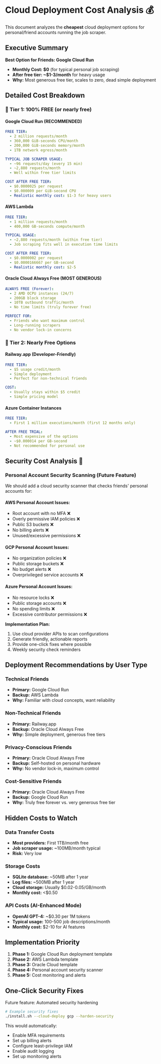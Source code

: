 # Cloud Deployment Cost Analysis 💰

This document analyzes the **cheapest** cloud deployment options for personal/friend accounts running the job scraper.

## Executive Summary

**Best Option for Friends: Google Cloud Run** 
- **Monthly Cost: $0** (for typical personal job scraping)
- **After free tier: ~$1-3/month** for heavy usage
- **Why:** Most generous free tier, scales to zero, dead simple deployment

## Detailed Cost Breakdown

### 🥇 Tier 1: 100% FREE (or nearly free)

#### Google Cloud Run (RECOMMENDED)
```yaml
FREE TIER:
  - 2 million requests/month
  - 360,000 GiB-seconds CPU/month  
  - 200,000 GiB-seconds memory/month
  - 1TB network egress/month

TYPICAL JOB SCRAPER USAGE:
  - ~96 requests/day (every 15 min)
  - ~2,880 requests/month
  - Well within free tier limits

COST AFTER FREE TIER:
  - $0.0000025 per request
  - $0.000009 per GiB-second CPU
  - Realistic monthly cost: $1-3 for heavy users
```

#### AWS Lambda  
```yaml
FREE TIER:
  - 1 million requests/month
  - 400,000 GB-seconds compute/month

TYPICAL USAGE:
  - ~2,880 requests/month (within free tier)
  - Job scraping fits well in execution time limits

COST AFTER FREE TIER:
  - $0.0000002 per request  
  - $0.0000166667 per GB-second
  - Realistic monthly cost: $2-5
```

#### Oracle Cloud Always Free (MOST GENEROUS)
```yaml
ALWAYS FREE (Forever):
  - 2 AMD OCPU instances (24/7)
  - 200GB block storage
  - 10TB outbound traffic/month
  - No time limits (truly forever free)

PERFECT FOR:
  - Friends who want maximum control
  - Long-running scrapers
  - No vendor lock-in concerns
```

### 🥈 Tier 2: Nearly Free Options  

#### Railway.app (Developer-Friendly)
```yaml
FREE TIER:
  - $5 usage credit/month
  - Simple deployment
  - Perfect for non-technical friends

COST:
  - Usually stays within $5 credit
  - Simple pricing model
```

#### Azure Container Instances
```yaml
FREE TIER:
  - First 1 million executions/month (first 12 months only)

AFTER FREE TRIAL:
  - Most expensive of the options
  - ~$0.000014 per GB-second
  - Not recommended for personal use
```

## Security Cost Analysis 🔐

### Personal Account Security Scanning (Future Feature)

We should add a cloud security scanner that checks friends' personal accounts for:

#### AWS Personal Account Issues:
- Root account with no MFA ❌
- Overly permissive IAM policies ❌
- Public S3 buckets ❌
- No billing alerts ❌
- Unused/excessive permissions ❌

#### GCP Personal Account Issues:  
- No organization policies ❌
- Public storage buckets ❌
- No budget alerts ❌
- Overprivileged service accounts ❌

#### Azure Personal Account Issues:
- No resource locks ❌
- Public storage accounts ❌
- No spending limits ❌
- Excessive contributor permissions ❌

**Implementation Plan:**
1. Use cloud provider APIs to scan configurations
2. Generate friendly, actionable reports
3. Provide one-click fixes where possible
4. Weekly security check reminders

## Deployment Recommendations by User Type

### Technical Friends
- **Primary:** Google Cloud Run
- **Backup:** AWS Lambda
- **Why:** Familiar with cloud concepts, want reliability

### Non-Technical Friends  
- **Primary:** Railway.app
- **Backup:** Oracle Cloud Always Free
- **Why:** Simple deployment, generous free tiers

### Privacy-Conscious Friends
- **Primary:** Oracle Cloud Always Free  
- **Backup:** Self-hosted on personal hardware
- **Why:** No vendor lock-in, maximum control

### Cost-Sensitive Friends
- **Primary:** Oracle Cloud Always Free
- **Backup:** Google Cloud Run  
- **Why:** Truly free forever vs. very generous free tier

## Hidden Costs to Watch

### Data Transfer Costs
- **Most providers:** First 1TB/month free
- **Job scraper usage:** ~100MB/month typical
- **Risk:** Very low

### Storage Costs  
- **SQLite database:** ~50MB after 1 year
- **Log files:** ~500MB after 1 year  
- **Cloud storage:** Usually $0.02-0.05/GB/month
- **Monthly cost:** <$0.50

### API Costs (AI-Enhanced Mode)
- **OpenAI GPT-4:** ~$0.30 per 1M tokens
- **Typical usage:** 100-500 job descriptions/month
- **Monthly cost:** $2-10 for AI features

## Implementation Priority

1. **Phase 1:** Google Cloud Run deployment template
2. **Phase 2:** AWS Lambda template  
3. **Phase 3:** Oracle Cloud template
4. **Phase 4:** Personal account security scanner
5. **Phase 5:** Cost monitoring and alerts

## One-Click Security Fixes

Future feature: Automated security hardening

```bash
# Example security fixes
./install.sh --cloud-deploy gcp --harden-security
```

This would automatically:
- Enable MFA requirements
- Set up billing alerts  
- Configure least-privilege IAM
- Enable audit logging
- Set up monitoring alerts